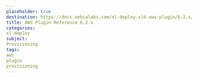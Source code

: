```yaml
---
placeholder: true
destination: https://docs.xebialabs.com/xl-deploy-xld-aws-plugin/6.2.x/awsPluginManual.html
title: AWS Plugin Reference 6.2.x
categories:
xl-deploy
subject:
Provisioning
tags:
aws
plugin
provisioning
---
```

